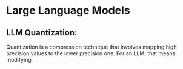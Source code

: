 # Large Language Models

## LLM Quantization:
Quantization is a compression technique that involves mapping high precision values to the lower precision one. For an LLM, that means modifying